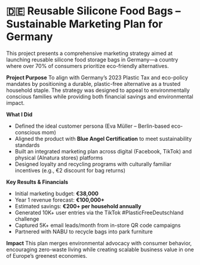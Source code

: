 # 🇩🇪 Reusable Silicone Food Bags – Sustainable Marketing Plan for Germany

This project presents a comprehensive marketing strategy aimed at launching reusable silicone food storage bags in Germany—a country where over 70% of consumers prioritize eco-friendly alternatives.

 **Project Purpose**
To align with Germany’s 2023 Plastic Tax and eco-policy mandates by positioning a durable, plastic-free alternative as a trusted household staple. The strategy was designed to appeal to environmentally conscious families while providing both financial savings and environmental impact.

 **What I Did**
- Defined the ideal customer persona (Eva Müller – Berlin-based eco-conscious mom)
- Aligned the product with **Blue Angel Certification** to meet sustainability standards
- Built an integrated marketing plan across digital (Facebook, TikTok) and physical (Alnatura stores) platforms
- Designed loyalty and recycling programs with culturally familiar incentives (e.g., €2 discount for bag returns)

 **Key Results & Financials**
- Initial marketing budget: **€38,000**
- Year 1 revenue forecast: **€100,000+**
- Estimated savings: **€200+ per household annually**
- Generated 10K+ user entries via the TikTok #PlasticFreeDeutschland challenge
- Captured 5K+ email leads/month from in-store QR code campaigns
- Partnered with NABU to recycle bags into park furniture

 **Impact**
This plan merges environmental advocacy with consumer behavior, encouraging zero-waste living while creating scalable business value in one of Europe’s greenest economies.
